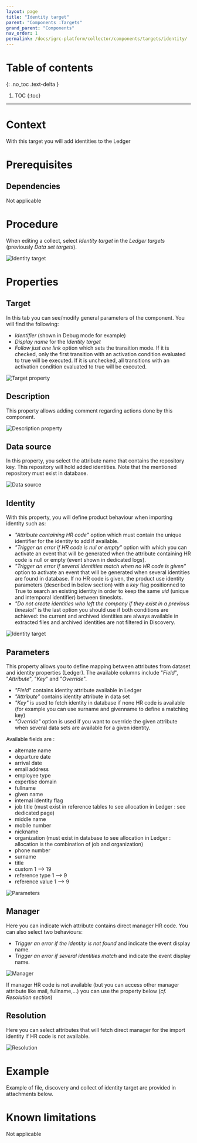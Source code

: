 ```yaml
---
layout: page
title: "Identity target"
parent: "Components :Targets"
grand_parent: "Components"
nav_order: 1
permalink: /docs/igrc-platform/collector/components/targets/identity/
---
```


# Table of contents
{: .no_toc .text-delta }

1. TOC
{:toc}
---

# Context

With this target you will add identities to the Ledger  

# Prerequisites

## Dependencies

Not applicable  

# Procedure

When editing a collect, select _Identity target_ in the _Ledger targets_ (previously _Data set targets_).  

![Identity target](igrc-platform/collector/components/targets/identity-target/images/2016-07-07_15_19_18-iGRC_Properties_-_demo_collectors_demo_040.Contractors.collector_-_iGRC_Analytic.png "Identity target")

# Properties

## Target

In this tab you can see/modify general parameters of the component. You will find the following:

- _Identifier_ (shown in Debug mode for example)
- _Display name_ for the _Identity target_
- _Follow just one link_ option which sets the transition mode. If it is checked, only the first transition with an activation condition evaluated to true will be executed. If it is unchecked, all transitions with an activation condition evaluated to true will be executed.

![Target property](igrc-platform/collector/components/targets/identity-target/images/02_target_property.png "Target property")

## Description

This property allows adding comment regarding actions done by this component.

![Description property](igrc-platform/collector/components/targets/identity-target/images/03_description_property.png "Description property")

## Data source

In this property, you select the attribute name that contains the repository key. This repository will hold added identities. Note that the mentioned repository must exist in database.

![Data source](igrc-platform/collector/components/targets/identity-target/images/04_data_source.png "Data source")

## Identity

With this property, you will define product behaviour when importing identity such as:

- _"Attribute containing HR code"_ option which must contain the unique identifier for the identity to add if available.  
- _"Trigger an error if HR code is nul or empty"_ option with which you can activate an event that will be generated when the attribute containing HR code is null or empty (event shown in dedicated logs).
- _"Trigger an error if several identities match when no HR code is given"_ option to activate an event that will be generated when several identities are found in database. If no HR code is given, the product use identity parameters (described in below section) with a _key_ flag positionned to True to search an existing identity in order to keep the same _uid_ (unique and intemporal identifier) between timeslots.
- _"Do not create identities who left the company if they exist in a previous timeslot"_ is the last option you should use if both conditions are achieved: the current and archived identities are always available in extracted files and archived identities are not filtered in Discovery.

![Identity target](igrc-platform/collector/components/targets/identity-target/images/Identity_target3.png "Identity target")

## Parameters

This property allows you to define mapping between attributes from dataset and identity properties (Ledger). The available columns include "_Field_", "_Attribute_", "_Key_" and "_Override_".   

- _"Field_" contains identity attribute available in Ledger
- _"Attribute"_ contains identity attribute in data set
-  _"Key"_ is used to fetch identity in database if none HR code is available (for example you can use surname and givenname to define a matching key)
- _"Override"_ option is used if you want to override the given attribute when several data sets are available for a given identity.    

Available fields are :   

- alternate name
- departure date
- arrival date
- email address
- employee type
- expertise domain
- fullname
- given name
- internal identity flag
- job title (must exist in reference tables to see allocation in Ledger : see dedicated page)
- middle name
- mobile number
- nickname
- organization (must exist in database to see allocation in Ledger : allocation is the combination of job and organization)
- phone number
- surname
- title
- custom 1 --\> 19
- reference type 1 --\> 9
- reference value 1 --\> 9

![Parameters](igrc-platform/collector/components/targets/identity-target/images/05_parameters.png "Parameters")

## Manager

Here you can indicate wich attribute contains direct manager HR code. You can also select two behaviours:   

- _Trigger an error if the identity is not found_ and indicate the event display name.
- _Trigger an error if several identities match_ and indicate the event display name.

![Manager](igrc-platform/collector/components/targets/identity-target/images/06_manager.png "Manager")

If manager HR code is not available (but you can access other manager attribute like mail, fullname,...) you can use the property below (_cf. Resolution section_)

## Resolution

Here you can select attributes that will fetch direct manager for the import identity if HR code is not available.

![Resolution](igrc-platform/collector/components/targets/identity-target/images/07_resolution.png "Resolution")

# Example

Example of file, discovery and collect of identity target are provided in attachments below.  

# Known limitations

Not applicable
